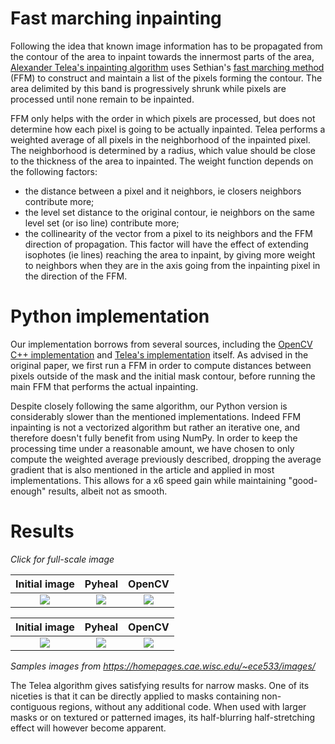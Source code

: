 # Fast marching inpainting

Following the idea that known image information has to be propagated from the contour of the area to inpaint towards the innermost parts of the area, [Alexander Telea's inpainting algorithm][1] uses Sethian's [fast marching method][2] (FFM) to construct and maintain a list of the pixels forming the contour. The area delimited by this band is progressively shrunk while pixels are processed until none remain to be inpainted.

FFM only helps with the order in which pixels are processed, but does not determine how each pixel is going to be actually inpainted. Telea performs a weighted average of all pixels in the neighborhood of the inpainted pixel. The neighborhood is determined by a radius, which value should be close to the thickness of the area to inpainted. The weight function depends on the following factors:
- the distance between a pixel and it neighbors, ie closers neighbors contribute more;
- the level set distance to the original contour, ie neighbors on the same level set (or iso line) contribute more;
- the collinearity of the vector from a pixel to its neighbors and the FFM direction of propagation. This factor will have the effect of extending isophotes (ie lines) reaching the area to inpaint, by giving more weight to neighbors when they are in the axis going from the inpainting pixel in the direction of the FFM.

[1]: https://www.rug.nl/research/portal/files/14404904/2004JGraphToolsTelea.pdf
[2]: https://math.berkeley.edu/~sethian/2006/Explanations/fast_marching_explain.html

# Python implementation

Our implementation borrows from several sources, including the [OpenCV C++ implementation][3] and [Telea's implementation][4] itself. As advised in the original paper, we first run a FFM in order to compute distances between pixels outside of the mask and the initial mask contour, before running the main FFM that performs the actual inpainting.

Despite closely following the same algorithm, our Python version is considerably slower than the mentioned implementations. Indeed FFM inpainting is not a vectorized algorithm but rather an iterative one, and therefore doesn't fully benefit from using NumPy. In order to keep the processing time under a reasonable amount, we have chosen to only compute the weighted average previously described, dropping the average gradient that is also mentioned in the article and applied in most implementations. This allows for a x6 speed gain while maintaining "good-enough" results, albeit not as smooth.

[3]: https://github.com/opencv/opencv/blob/master/modules/photo/src/inpaint.cpp
[4]: https://github.com/erich666/jgt-code/tree/master/Volume_09/Number_1/Telea2004/AFMM_Inpainting

# Results

*Click for full-scale image*

| Initial image               | Pyheal                        | OpenCV                      |
| :-------------------------: | :---------------------------: | :-------------------------: |
| [![][im1_in_thumb]][im1_in] | [![][im1_out_thumb]][im1_out] | [![][im1_cv_thumb]][im1_cv] |

[im1_in]: https://raw.githubusercontent.com/olvb/pyheal/master/samples/tulips_in.png
[im1_in_thumb]: https://raw.githubusercontent.com/olvb/pyheal/master/samples/tulips_in.png
[im1_out]: https://raw.githubusercontent.com/olvb/pyheal/master/samples/tulips_out.png
[im1_out_thumb]: https://raw.githubusercontent.com/olvb/pyheal/master/samples/tulips_out.png
[im1_cv]: https://raw.githubusercontent.com/olvb/pyheal/master/samples/tulips_opencv.png
[im1_cv_thumb]: https://raw.githubusercontent.com/olvb/pyheal/master/samples/tulips_opencv.png

| Initial image               | Pyheal                        | OpenCV                      |
| :-------------------------: | :---------------------------: | :-------------------------: |
| [![][im2_in_thumb]][im2_in] | [![][im2_out_thumb]][im2_out] | [![][im2_cv_thumb]][im2_cv] |

[im2_in]: https://raw.githubusercontent.com/olvb/pyheal/master/samples/lena_in.png
[im2_in_thumb]: https://raw.githubusercontent.com/olvb/pyheal/master/samples/lena_in.png
[im2_out]: https://raw.githubusercontent.com/olvb/pyheal/master/samples/lena_out.png
[im2_out_thumb]: https://raw.githubusercontent.com/olvb/pyheal/master/samples/lena_out.png
[im2_cv]: https://raw.githubusercontent.com/olvb/pyheal/master/samples/lena_opencv.png
[im2_cv_thumb]: https://raw.githubusercontent.com/olvb/pyheal/master/samples/lena_opencv.png

*Samples images from https://homepages.cae.wisc.edu/~ece533/images/*

The Telea algorithm gives satisfying results for narrow masks. One of its niceties is that it can be directly applied to masks containing non-contiguous regions, without any additional code. When used with larger masks or on textured or patterned images, its half-blurring half-stretching effect will however become apparent.
